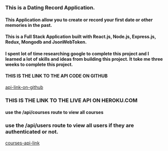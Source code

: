 
### This is a Dating Record Application. 
#### This Application allow you to create or record your first date or other memories in the past.

#### This is a Full Stack Application built with React.js, Node.js, Express.js, Redux, Mongodb and JsonWebToken. 
#### I spent lot of time researching google to complete this project and I learned a lot of skills and ideas from building this project. It toke me three weeks to complete this project.

#### THIS IS THE LINK TO THE API CODE ON GITHUB
[api-link-on-github](https://github.com/markwisdomreeves/final-treehouse-project-api-1)


### THIS IS THE LINK TO THE LIVE API ON HEROKU.COM
#### use the /api/courses route to view all courses
### use the /api/users route to view all users if they are authenticated or not.
[courses-api-link](https://tree-house-api.herokuapp.com/)
